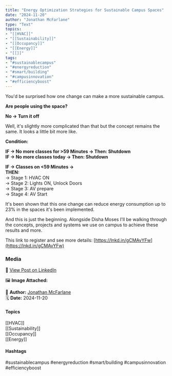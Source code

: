 ```yaml
---
title: "Energy Optimization Strategies for Sustainable Campus Spaces"  
date: "2024-11-20"  
author: "Jonathan McFarlane"  
type: "Text"  
topics:  
- "[[HVAC]]"  
- "[[Sustainability]]"  
- "[[Occupancy]]"  
- "[[Energy]]"  
- "[[]]"  
tags:  
- "#sustainablecampus"  
- "#energyreduction"  
- "#smart/building"  
- "#campusinnovation"  
- "#efficiencyboost"  
---
```

You'd be surprised how one change can make a more sustainable campus.

**Are people using the space?**

**No → Turn it off**

Well, it's slightly more complicated than that but the concept remains the same. It looks a little bit more like.

**Condition:**

**IF → No more classes for >59 Minutes → Then: Shutdown**  
**IF → No more classes today → Then: Shutdown**

**IF → Classes on <59 Minutes →**  
**THEN:**  
→ Stage 1: HVAC ON  
→ Stage 2: Lights ON, Unlock Doors  
→ Stage 3: AV prepare  
→ Stage 4: AV Start

It's been shown that this one change can reduce energy consumption up to 23% in the spaces it's been implemented.

And this is just the beginning. Alongside Disha Moses I'll be walking through the concepts, projects and systems we use on campus to achieve these results and more.

This link to register and see more details: [https://lnkd.in/gCMAvYFw](https://lnkd.in/gCMAvYFw)

### Media

🔗 [View Post on LinkedIn](https://www.linkedin.com/feed/update/urn:li:activity:7264862551098703872)  
  
🖼 **Image Attached:**  
  
  
👤 **Author:** [Jonathan McFarlane](https://www.linkedin.com/in/jonathanmcfarlane/)  
🗓️ **Date:** 2024-11-20

#### Topics

[[HVAC]]  
[[Sustainability]]  
[[Occupancy]]  
[[Energy]]  

#### Hashtags

#sustainablecampus #energyreduction #smart/building #campusinnovation #efficiencyboost